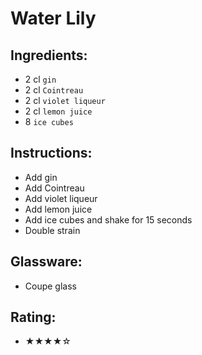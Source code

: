 # Water Lily

## Ingredients:
- 2 cl `gin`
- 2 cl `Cointreau`
- 2 cl `violet liqueur`
- 2 cl `lemon juice`
- 8 `ice cubes`

## Instructions:
- Add gin
- Add Cointreau
- Add violet liqueur
- Add lemon juice
- Add ice cubes and shake for 15 seconds
- Double strain

## Glassware:
- Coupe glass

## Rating:
- ★★★★☆